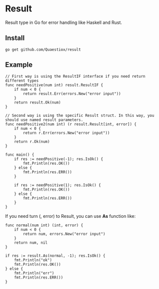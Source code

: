 # Result

Result type in Go for error handling like Haskell and Rust.

## Install

`go get github.com/Quaestiox/result`

## Example
```
// First way is using the ResultIF interface if you need return different types
func needPositive(num int) result.ResultIF {
	if num < 0 {
		return result.Err(errors.New("error input"))
	}
	return result.Ok(num)
}

// Second way is using the specific Result struct. In this way, you should use named result parameters.
func needPositive2(num int) (r result.Result[int, error]) {
	if num < 0 {
		return r.Err(errors.New("error input"))
	}
	return r.Ok(num)
}

func main() {
	if res := needPositive(-1); res.IsOk() {
		fmt.Println(res.OK())
	} else {
		fmt.Println(res.ERR())
	}

	if res := needPositive(1); res.IsOk() {
		fmt.Println(res.OK())
	} else {
		fmt.Println(res.ERR())
	}
}
```

If you need turn (<anyType>, error) to Result, you can use **As** function like:
```
func normal(num int) (int, error) {
	if num < 0 {
		return num, errors.New("error input")
	}
	return num, nil
}

if res := result.As(normal, -1); res.IsOk() {
	fmt.Println("ok")
	fmt.Println(res.OK())
} else {
	fmt.Println("err")
	fmt.Println(res.ERR())
}
```
